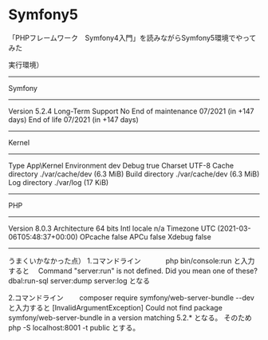 # Symfony5
「PHPフレームワーク　Symfony4入門」を読みながらSymfony5環境でやってみた

実行環境）
-------------------- ---------------------------------
  Symfony
 -------------------- ---------------------------------
  Version              5.2.4
  Long-Term Support    No
  End of maintenance   07/2021 (in +147 days)
  End of life          07/2021 (in +147 days)
 -------------------- ---------------------------------
  Kernel
 -------------------- ---------------------------------
  Type                 App\Kernel
  Environment          dev
  Debug                true
  Charset              UTF-8
  Cache directory      ./var/cache/dev (6.3 MiB)
  Build directory      ./var/cache/dev (6.3 MiB)
  Log directory        ./var/log (17 KiB)
 -------------------- ---------------------------------
  PHP
 -------------------- ---------------------------------
  Version              8.0.3
  Architecture         64 bits
  Intl locale          n/a
  Timezone             UTC (2021-03-06T05:48:37+00:00)
  OPcache              false
  APCu                 false
  Xdebug               false
 -------------------- ---------------------------------

うまくいかなかった点）
1.コマンドライン
　　　 php bin/console:run
 と入力すると
　Command "server:run" is not defined.
  Did you mean one of these?
      dbal:run-sql
      server:dump
      server:log
  となる

2.コマンドライン
　　composer require symfony/web-server-bundle --dev
  と入力すると
   [InvalidArgumentException]
  Could not find package symfony/web-server-bundle in a version matching 5.2.*
  となる。
  そのため
  php -S localhost:8001 -t public
  とする。
  
  



